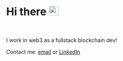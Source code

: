 # Hi there <img src="https://media.giphy.com/media/hvRJCLFzcasrR4ia7z/giphy.gif" width="25px">
<br />

I work in web3 as a fullstack blockchain dev!

Contact me: [email](mailto:1996byk@gmail.com?subject=Hi!) or [LinkedIn](https://www.linkedin.com/in/ben-kim-740412149/)

